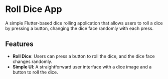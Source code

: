 # Roll Dice App

A simple Flutter-based dice rolling application that allows users to roll a dice by pressing a button, changing the dice face randomly with each press.

## Features

- **Roll Dice**: Users can press a button to roll the dice, and the dice face changes randomly.
- **Simple UI**: A straightforward user interface with a dice image and a button to roll the dice.